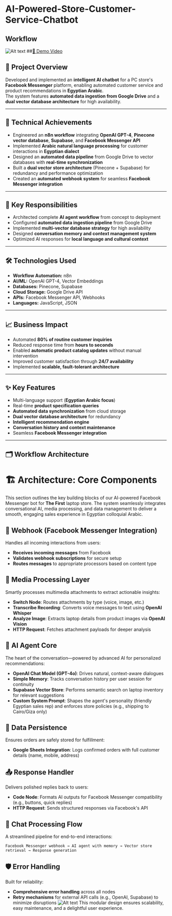 # AI-Powered-Store-Customer-Service-Chatbot

## Workflow
![Alt text](Workflow.png)
##[🎥 Demo Video](https://drive.google.com/file/d/1vaQstwwZw9lxWQ3mKClY8ILvA6abV0Cw/view?usp=sharing)
## 📝 Project Overview
Developed and implemented an **intelligent AI chatbot** for a PC store's **Facebook Messenger** platform, enabling automated customer service and product recommendations in **Egyptian Arabic**.  
The system features **automated data ingestion from Google Drive** and a **dual vector database architecture** for high availability.

---

## 🚀 Technical Achievements
- Engineered an **n8n workflow** integrating **OpenAI GPT-4**, **Pinecone vector database**, **Supabase**, and **Facebook Messenger API**  
- Implemented **Arabic natural language processing** for customer interactions in **Egyptian dialect**  
- Designed an **automated data pipeline** from Google Drive to vector databases with **real-time synchronization**  
- Built a **dual vector store architecture** (Pinecone + Supabase) for redundancy and performance optimization  
- Created an **automated webhook system** for seamless **Facebook Messenger integration**  

---

## 🎯 Key Responsibilities
- Architected complete **AI agent workflow** from concept to deployment  
- Configured **automated data ingestion pipeline** from Google Drive  
- Implemented **multi-vector database strategy** for high availability  
- Designed **conversation memory and context management system**  
- Optimized AI responses for **local language and cultural context**  

---

## 🛠 Technologies Used
- **Workflow Automation:** n8n  
- **AI/ML:** OpenAI GPT-4, Vector Embeddings  
- **Databases:** Pinecone, Supabase  
- **Cloud Storage:** Google Drive API  
- **APIs:** Facebook Messenger API, Webhooks  
- **Languages:** JavaScript, JSON  

---

## 📈 Business Impact
- Automated **80% of routine customer inquiries**  
- Reduced response time from **hours to seconds**  
- Enabled **automatic product catalog updates** without manual intervention  
- Improved customer satisfaction through **24/7 availability**  
- Implemented **scalable, fault-tolerant architecture**  

---

## ✨ Key Features
- Multi-language support (**Egyptian Arabic focus**)  
- Real-time **product specification queries**  
- **Automated data synchronization** from cloud storage  
- **Dual vector database architecture** for redundancy  
- **Intelligent recommendation engine**  
- **Conversation history and context maintenance**  
- Seamless **Facebook Messenger integration**  

---

## 🗂 Workflow Architecture

# 🏗️ Architecture: Core Components

This section outlines the key building blocks of our AI-powered Facebook Messenger bot for **The First** laptop store. The system seamlessly integrates conversational AI, media processing, and data management to deliver a smooth, engaging sales experience in Egyptian colloquial Arabic.

## 📨 Webhook (Facebook Messenger Integration)
Handles all incoming interactions from users:
- **Receives incoming messages** from Facebook
- **Validates webhook subscriptions** for secure setup
- **Routes messages** to appropriate processors based on content type

## 🎨 Media Processing Layer
Smartly processes multimedia attachments to extract actionable insights:
- **Switch Node**: Routes attachments by type (voice, image, etc.)
- **Transcribe Recording**: Converts voice messages to text using **OpenAI Whisper**
- **Analyze Image**: Extracts laptop details from product images via **OpenAI Vision**
- **HTTP Request**: Fetches attachment payloads for deeper analysis

## 🤖 AI Agent Core
The heart of the conversation—powered by advanced AI for personalized recommendations:
- **OpenAI Chat Model (GPT-4o)**: Drives natural, context-aware dialogues
- **Simple Memory**: Tracks conversation history per user session for continuity
- **Supabase Vector Store**: Performs semantic search on laptop inventory for relevant suggestions
- **Custom System Prompt**: Shapes the agent's personality (friendly Egyptian sales rep) and enforces store policies (e.g., shipping to Cairo/Giza only)

## 💾 Data Persistence
Ensures orders are safely stored for fulfillment:
- **Google Sheets Integration**: Logs confirmed orders with full customer details (name, mobile, address)

## 📤 Response Handler
Delivers polished replies back to users:
- **Code Node**: Formats AI outputs for Facebook Messenger compatibility (e.g., buttons, quick replies)
- **HTTP Request**: Sends structured responses via Facebook's API

## 🔄 Chat Processing Flow
A streamlined pipeline for end-to-end interactions:
```
Facebook Messenger webhook → AI agent with memory → Vector store retrieval → Response generation
```

## 🛡️ Error Handling
Built for reliability:
- **Comprehensive error handling** across all nodes
- **Retry mechanisms** for external API calls (e.g., OpenAI, Supabase) to minimize disruptions
![Alt text](Diagram.png)
This modular design ensures scalability, easy maintenance, and a delightful user experience.
